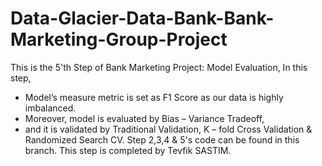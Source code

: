 # Data-Glacier-Data-Bank-Bank-Marketing-Group-Project
 This is the 5'th Step of Bank Marketing Project: Model Evaluation,
 In this step,
* Model’s measure metric is set as F1 Score as our data is highly imbalanced.
* Moreover, model is evaluated by Bias – Variance Tradeoff,
* and it is validated by Traditional Validation, K – fold Cross Validation & Randomized Search CV.
Step 2,3,4 & 5's code can be found in this branch.
This step is completed by Tevfik SASTIM.
